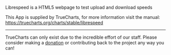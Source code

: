 Librespeed is a HTML5 webpage to test upload and download speeds

This App is supplied by TrueCharts, for more information visit the manual: https://truecharts.org/charts/stable/librespeed

---

TrueCharts can only exist due to the incredible effort of our staff.
Please consider making a [donation](https://truecharts.org/docs/about/sponsor) or contributing back to the project any way you can!
